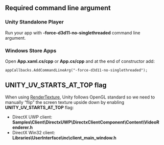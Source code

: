 ## Required command line argument

### Unity Standalone Player

Run your app with **-force-d3d11-no-singlethreaded** command line argument.

### Windows Store Apps

Open **App.xaml.cs/cpp** or **App.cs/cpp** and at the end of constructor add:

```
appCallbacks.AddCommandLineArg("-force-d3d11-no-singlethreaded");
```

## UNITY_UV_STARTS_AT_TOP flag

When using [RenderTexture](https://docs.unity3d.com/ScriptReference/RenderTexture.html), Unity follows OpenGL standard so we need to manually “flip” the screen texture upside down by enabling **UNITY_UV_STARTS_AT_TOP** flag:
- DirectX UWP client: **Samples\Client\DirectxUWP\DirectxClientComponent\Content\VideoRenderer.h** 
- DirectX Win32 client: **Libraries\UserInterface\inc\client_main_window.h**
